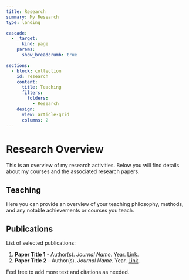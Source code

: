 ```yaml
---
title: Research
summary: My Research
type: landing

cascade:
  - _target:
      kind: page
    params:
      show_breadcrumb: true

sections:
  - block: collection
    id: research
    content:
      title: Teaching
      filters:
        folders:
          - Research
    design:
      view: article-grid
      columns: 2
---
```


# Research Overview

This is an overview of my research activities. Below you will find details about my courses and the associated research papers.

## Teaching

Here you can provide an overview of your teaching philosophy, methods, and any notable achievements or courses you teach.

## Publications

List of selected publications:

1. **Paper Title 1** - Author(s). *Journal Name*. Year. [Link](#).
2. **Paper Title 2** - Author(s). *Journal Name*. Year. [Link](#).

Feel free to add more text and citations as needed.
